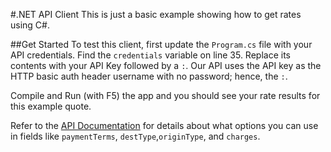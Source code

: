#.NET API Client
This is just a basic example showing how to get rates using C#. 

##Get Started
To test this client, first update the `Program.cs` file with your API credentials. Find the `credentials` variable on line 35. Replace its contents with your API Key followed by a `:`. Our API uses the API key as the HTTP basic auth header username with no password; hence, the `:`. 

Compile and Run (with F5) the app and you should see your rate results for this example quote. 

Refer to the [API Documentation](http://developer.freightview.com/v1.0/docs/rates) for details about what options you can use in fields like `paymentTerms`, `destType`,`originType`, and `charges`.  
